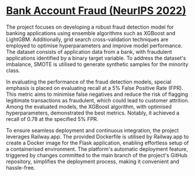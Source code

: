 # [Bank Account Fraud (NeurIPS 2022)](https://bank-account-fraud-production.up.railway.app/)

The project focuses on developing a robust fraud detection model for banking applications using ensemble algorithms such as XGBoost and LightGBM. Additionally, grid search cross-validation techniques are employed to optimise hyperparameters and improve model performance. The dataset consists of application data from a bank, with fraudulent applications identified by a binary target variable. To address the dataset's imbalance, SMOTE is utilised to generate synthetic samples for the minority class.

In evaluating the performance of the fraud detection models, special emphasis is placed on evaluating recall at a 5% False Positive Rate (FPR). This metric aims to minimise false negatives and reduce the risk of flagging legitimate transactions as fraudulent, which could lead to customer attrition. Among the evaluated models, the XGBoost algorithm, with optimised hyperparameters, demonstrated the best metrics. Notably, it achieved a recall of 0.78 at the specified 5% FPR.

To ensure seamless deployment and continuous integration, the project leverages Railway.app. The provided Dockerfile is utilised by Railway.app to create a Docker image for the Flask application, enabling effortless setup of a containerised environment. The platform's automatic deployment feature, triggered by changes committed to the main branch of the project's GitHub repository, simplifies the deployment process, making it convenient and hassle-free.
